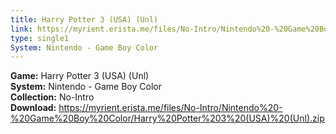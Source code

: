 ```yaml
---
title: Harry Potter 3 (USA) (Unl)
link: https://myrient.erista.me/files/No-Intro/Nintendo%20-%20Game%20Boy%20Color/Harry%20Potter%203%20(USA)%20(Unl).zip
type: single1
System: Nintendo - Game Boy Color
---
```

<b>Game:</b> Harry Potter 3 (USA) (Unl)<br>
<b>System:</b> Nintendo - Game Boy Color<br>
<b>Collection:</b> No-Intro<br>
<b>Download:</b> https://myrient.erista.me/files/No-Intro/Nintendo%20-%20Game%20Boy%20Color/Harry%20Potter%203%20(USA)%20(Unl).zip